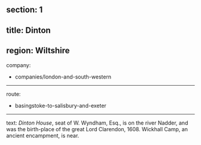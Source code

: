 ﻿section: 1
----
title: Dinton
----
region: Wiltshire
----
company:
- companies/london-and-south-western
----
route:
- basingstoke-to-salisbury-and-exeter
----
text: *Dinton House*, seat of W. Wyndham, Esq., is on the river Nadder, and was the birth-place of the great Lord Clarendon, 1608. Wickhall Camp, an ancient encampment, is near.
